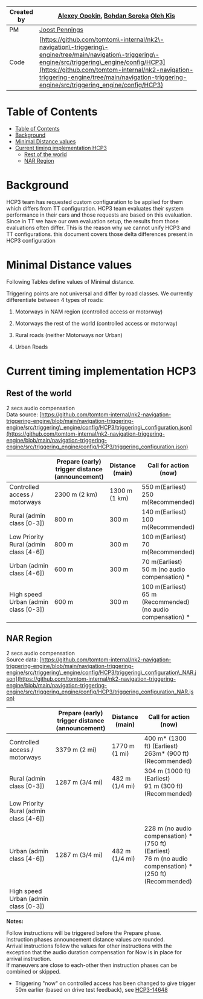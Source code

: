 | **Created by** | [Alexey Opokin](https://tomtom.atlassian.net/wiki/people/70121:e8cb7861-9079-4b92-b96d-bfe8cd882680?ref=confluence), [Bohdan Soroka](https://tomtom.atlassian.net/wiki/people/712020:d6cafcbe-bb3a-4305-bba3-02e3350309bc?ref=confluence) [Oleh Kis](https://tomtom.atlassian.net/wiki/people/712020:bd4f4d9f-75d9-4d67-8408-8ace89f8fda6?ref=confluence) |
|---|---|
| PM | [Joost Pennings](https://tomtom.atlassian.net/wiki/people/712020:a6d50cb1-97be-4a9a-a279-3fbb3e2e1799?ref=confluence) |
| Code | [https://github.com/tomtom\-internal/nk2\-navigation\-triggering\-engine/tree/main/navigation\-triggering\-engine/src/triggering\_engine/config/HCP3](https://github.com/tomtom-internal/nk2-navigation-triggering-engine/tree/main/navigation-triggering-engine/src/triggering_engine/config/HCP3) |

  

Table of Contents
=================


*   [Table of Contents](#Table-of-Contents)
*   [Background](#Background)
*   [Minimal Distance values](#Minimal-Distance-values)
*   [Current timing implementation HCP3](#Current-timing-implementation-HCP3)
    *   [Rest of the world](#Rest-of-the-world)
    *   [NAR Region](#NAR-Region)

  

Background
==========

HCP3 team has requested custom configuration to be applied for them which differs from TT configuration. HCP3 team evaluates their system performance in their cars and those requests are based on this evaluation. Since in TT we have our own evaluation setup, the results from those evaluations often differ. This is the reason why we cannot unify HCP3 and TT configurations. this document covers those delta differences present in HCP3 configuration

Minimal Distance values
=======================

Following Tables define values of Minimal distance.   
  
Triggering points are not universal and differ by road classes. We currently differentiate between 4 types of roads:

1. Motorways in NAM region (controlled access or motorway)  

2. Motorways the rest of the world (controlled access or motorway)  

3. Rural roads (neither Motorways nor Urban)

4. Urban Roads

Current timing implementation HCP3
========================================

Rest of the world
-----------------

2 secs audio compensation  
Data source: [https://github.com/tomtom-internal/nk2-navigation-triggering-engine/blob/main/navigation-triggering-engine/src/triggering\_engine/config/HCP3/triggering\_configuration.json](https://github.com/tomtom-internal/nk2-navigation-triggering-engine/blob/main/navigation-triggering-engine/src/triggering_engine/config/HCP3/triggering_configuration.json)

|  | Prepare (early)  trigger distance (announcement) | Distance (main) | Call for action (now)                                           |
|---|---|---|-----------------------------------------------------------------|
| Controlled access / motorways | 2300 m (2 km) | 1300 m (1 km) | 550 m(Earliest)  <br/> 250 m(Recommended)                       |
| Rural (admin class \[0\-3]) | 800 m | 300 m | 140 m(Earliest) <br/> 100 m(Recommended)                             |
| Low Priority Rural (admin class \[4\-6]) | 800 m | 300 m | 100 m(Earliest)  <br/>70 m(Recommended)                              |
| Urban (admin class \[4\-6]) | 600 m | 300 m | 70 m(Earliest)  <br/>50 m (no audio compensation) \*                 |
| High speed Urban  (admin class \[0\-3]) | 600 m | 300 m | 100 m(Earliest) <br/> 65 m (Recommended) <br/> (no audio compensation) \* |

NAR Region
----------

2 secs audio compensation  
Source data: [https://github.com/tomtom-internal/nk2-navigation-triggering-engine/blob/main/navigation-triggering-engine/src/triggering\_engine/config/HCP3/triggering\_configuration\_NAR.json](https://github.com/tomtom-internal/nk2-navigation-triggering-engine/blob/main/navigation-triggering-engine/src/triggering_engine/config/HCP3/triggering_configuration_NAR.json)  

|  | Prepare (early)  trigger distance (announcement) | Distance (main) | Call for action (now) |
|---|---|---|---|
| Controlled access / motorways | 3379 m (2 mi) | 1770 m (1 mi) | 400 m\* (1300 ft) (Earliest)  <br/>263m\* (900 ft) (Recommended) |
| Rural (admin class \[0\-3]) | 1287 m (3/4 mi) | 482 m (1/4 mi) | 304 m (1000 ft) (Earliest)  <br/>91 m (300 ft) (Recommended) |
| Low Priority Rural (admin class \[4\-6]) |
| Urban (admin class \[4\-6]) | 1287 m (3/4 mi) | 482 m (1/4 mi) | 228 m (no audio compensation) \* (750 ft) (Earliest)  <br/>76 m (no audio compensation) \* (250 ft) (Recommended) |
| High speed Urban (admin class \[0\-3]) |

**Notes:** 

Follow instructions will be triggered before the Prepare phase.   
Instruction phases announcement distance values are rounded.   
Arrival instructions follow the values for other instructions with the exception that the audio duration compensation for Now is in place for arrival instruction.  
If maneuvers are close to each-other then instruction phases can be combined or skipped. 

* Triggering "now" on controlled access has been changed to give trigger 50m earlier (based on drive test feedback), see [HCP3-14648](https://tomtom.atlassian.net/browse/HCP3-14648?src=confmacro) 